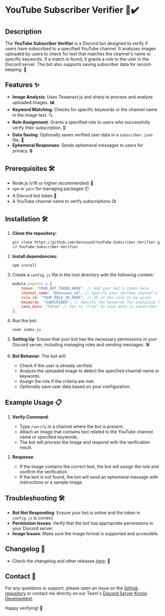 # YouTube Subscriber Verifier 🎥✔️

## Description

The **YouTube Subscriber Verifier** is a Discord bot designed to verify if users have subscribed to a specified YouTube channel. It analyzes images uploaded by users to check for text that matches the channel's name or specific keywords. If a match is found, it grants a role to the user in the Discord server. The bot also supports saving subscriber data for record-keeping. 📜

## Features ✨

- **Image Analysis**: Uses Tesseract.js and sharp to process and analyze uploaded images. 🖼️
- **Keyword Matching**: Checks for specific keywords or the channel name in the image text. 🔍
- **Role Assignment**: Grants a specified role to users who successfully verify their subscription. 🎖️
- **Data Saving**: Optionally saves verified user data in a `subscriber.json` file. 💾
- **Ephemeral Responses**: Sends ephemeral messages to users for privacy. 🔒

## Prerequisites 🛠️

- Node.js (v16 or higher recommended) 🚀
- `npm` or `yarn` for managing packages 📦
- A Discord bot token 🔑
- A YouTube channel name to verify subscriptions 📺

## Installation 🛠️

1. **Clone the repository:**

   ```bash
   git clone https://github.com/devuuuxd/YouTube-Subscriber-Verifier.git
   cd YouTube-Subscriber-Verifier
   ```
2. **Install dependencies:**

   ```bash
   npm install
   ```
3. Create a `config.js` file in the root directory with the following content:
    ```js
    module.exports = {
        token: "YOUR_BOT_TOKEN_HERE", // Add your bot's token here
        channel_name: "@devuuuu_xd", // Specify your YouTube channel's name here
        role_id: "YOUR_ROLE_ID_HERE", // ID of the role to be given
        keywords: "SUBSCRIBED", // Specify the keywords for analyzing the image
        save_data: "false" // Set to "true" to save data in subscriber.json, "false" otherwise
    };
    ```
4. Run the bot:
    ```bash
    node index.js

    ```
5. **Setting Up**: Ensure that your bot has the necessary permissions in your Discord server, including managing roles and sending messages. 🛠️

6. **Bot Behavior**: The bot will:
   - Check if the user is already verified.
   - Analyze the uploaded image to detect the specified channel name or keywords.
   - Assign the role if the criteria are met.
   - Optionally save user data based on your configuration.

## Example Usage 📋

1. **Verify Command**:
   - Type `/verify` in a channel where the bot is present.
   - Attach an image that contains text related to the YouTube channel name or specified keywords.
   - The bot will process the image and respond with the verification result.

2. **Response**:
   - If the image contains the correct text, the bot will assign the role and confirm the verification.
   - If the text is not found, the bot will send an ephemeral message with instructions or a sample image.

## Troubleshooting 🛠️

- **Bot Not Responding**: Ensure your bot is online and the token in `config.js` is correct.
- **Permission Issues**: Verify that the bot has appropriate permissions in your Discord server.
- **Image Issues**: Make sure the image format is supported and accessible.

## Changelog 📜

- Check the changelog and other releases [here](https://github.com/devuuuxd/Youtube-Subscriber-Verfier/releases). 🚀

## Contact 📧

For any questions or support, please open an issue on the [GitHub repository](https://github.com/devuuuxd/YouTube-Subscriber-Verifier) or contact me directly on our Team's [Discord Server](https://discord.gg/V9jAnPKTg6) [Kronix Development](https://www.teamkronix.tech).

Happy verifying! 🎉
